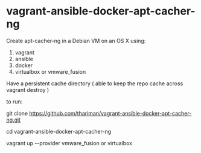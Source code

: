 # vagrant-ansible-docker-apt-cacher-ng

Create apt-cacher-ng in a Debian VM on an OS X using:

  1. vagrant
  2. ansible
  3. docker
  4. virtualbox or vmware_fusion

Have a persistent cache directory ( able to keep the repo cache across vagrant destroy )

to run:

git clone https://github.com/thariman/vagrant-ansible-docker-apt-cacher-ng.git

cd vagrant-ansible-docker-apt-cacher-ng

vagrant up --provider vmware_fusion or virtualbox
